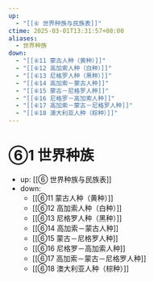 ```yaml
---
up:
  - "[[⑥ 世界种族与民族表]]"
ctime: 2025-03-01T13:31:57+08:00
aliases:
  - 世界种族
down:
  - "[[⑥11 蒙古人种（黄种）]]"
  - "[[⑥12 高加索人种（白种）]]"
  - "[[⑥13 尼格罗人种（黑种）]]"
  - "[[⑥14 高加索－蒙古人种]]"
  - "[[⑥15 蒙古－尼格罗人种]]"
  - "[[⑥16 尼格罗－高加索人种]]"
  - "[[⑥17 高加索－蒙古－尼格罗人种]]"
  - "[[⑥18 澳大利亚人种（棕种）]]"
---
```


# ⑥1 世界种族

- up: [[⑥ 世界种族与民族表]]
- down:	
	- [[⑥11 蒙古人种（黄种）]]
	- [[⑥12 高加索人种（白种）]]
	- [[⑥13 尼格罗人种（黑种）]]
	- [[⑥14 高加索－蒙古人种]]
	- [[⑥15 蒙古－尼格罗人种]]
	- [[⑥16 尼格罗－高加索人种]]
	- [[⑥17 高加索－蒙古－尼格罗人种]]
	- [[⑥18 澳大利亚人种（棕种）]]
	
